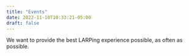 ```yaml
---
title: "Events"
date: 2022-11-10T10:33:21-05:00
draft: false
---
```


We want to provide the best LARPing experience possible, as often as possible. 
